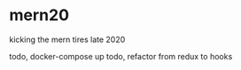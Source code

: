 # mern20
kicking the mern tires late 2020

todo, docker-compose up
todo, refactor from redux to hooks
